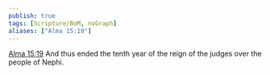 ```yaml
---
publish: true
tags: [Scripture/BoM, noGraph]
aliases: ["Alma 15:19"]
---
```

[Alma 15:19](https://churchofjesuschrist.org/study/scriptures/bofm/alma/15?lang=eng&id=p19#p19) And thus ended the tenth year of the reign of the judges over the people of Nephi.




